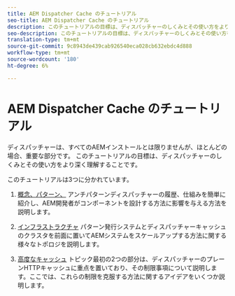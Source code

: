 ```yaml
---
title: AEM Dispatcher Cache のチュートリアル
seo-title: AEM Dispatcher Cache のチュートリアル
description: このチュートリアルの目標は、ディスパッチャーのしくみとその使い方をより深く理解することです。
seo-description: このチュートリアルの目標は、ディスパッチャーのしくみとその使い方をより深く理解することです。
translation-type: tm+mt
source-git-commit: 9c8943de439cab926540eca028cb632ebdc4d888
workflow-type: tm+mt
source-wordcount: '180'
ht-degree: 6%

---
```



# AEM Dispatcher Cache のチュートリアル

ディスパッチャーは、すべてのAEMインストールとは限りませんが、ほとんどの場合、重要な部分です。 このチュートリアルの目標は、ディスパッチャーのしくみとその使い方をより深く理解することです。

このチュートリアルは3つに分かれています。

1. [概念、パターン、](chapter-1.md)
アンチパターンディスパッチャーの履歴、仕組みを簡単に紹介し、AEM開発者がコンポーネントを設計する方法に影響を与える方法を説明します。

1. [インフラストラクチャ](chapter-2.md)
パターン発行システムとディスパッチャーキャッシュのクラスタを前面に置いてAEMシステムをスケールアップする方法に関する様々なトポロジを説明します。

1. [高度なキャッシュ](chapter-3.md)
トピック最初の2つの部分は、ディスパッチャーのプレーンHTTPキャッシュに重点を置いており、その制限事項について説明します。ここでは、これらの制限を克服する方法に関するアイデアをいくつか説明します。
